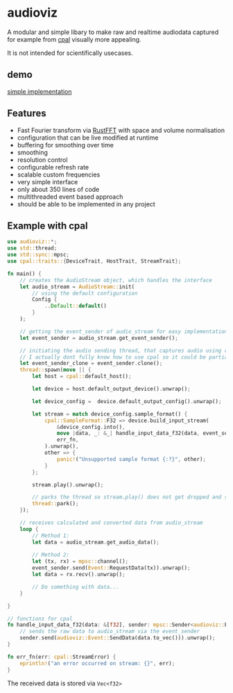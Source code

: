 # audioviz
A modular and simple libary to make raw and realtime audiodata captured for example from [cpal](https://github.com/RustAudio/cpal) visually more appealing.

It is not intended for scientifically usecases.

## demo
[simple implementation](https://github.com/BrunoWallner/audiovis)

## Features
* Fast Fourier transform via [RustFFT](https://github.com/awelkie/RustFFT) with space and volume normalisation
* configuration that can be live modified at runtime
* buffering for smoothing over time
* smoothing
* resolution control
* configurable refresh rate
* scalable custom frequencies
* very simple interface
* only about 350 lines of code
* multithreaded event based approach
* should be able to be implemented in any project

## Example with cpal
```rs
use audioviz::*;
use std::thread;
use std::sync::mpsc;
use cpal::traits::{DeviceTrait, HostTrait, StreamTrait};

fn main() {
    // creates the AudioStream object, which handles the interface
    let audio_stream = AudioStream::init(
        // using the default configuration
        Config {
            ..Default::default()
        }
    );

    // getting the event_sender of audio_stream for easy implementation
    let event_sender = audio_stream.get_event_sender();

    // initiating the audio sending thread, that captures audio using cpal and then sends it to audio_stream via the event_sender
    // I actually dont fully know how to use cpal so it could be partially wrong but it works at least a bit
    let event_sender_clone = event_sender.clone();
    thread::spawn(move || {
        let host = cpal::default_host();

        let device = host.default_output_device().unwrap();

        let device_config =  device.default_output_config().unwrap();

        let stream = match device_config.sample_format() {
            cpal::SampleFormat::F32 => device.build_input_stream(
                &device_config.into(),
                move |data, _: &_| handle_input_data_f32(data, event_sender_clone.clone()),
                err_fn,
            ).unwrap(),
            other => {
                panic!("Unsupported sample format {:?}", other);
            }
        };

        stream.play().unwrap();

        // parks the thread so stream.play() does not get dropped and stops
        thread::park();
    });

    // receives calculated and converted data from audio_stream
    loop {
        // Method 1:
        let data = audio_stream.get_audio_data();
        
        // Method 2:
        let (tx, rx) = mpsc::channel();
        event_sender.send(Event::RequestData(tx)).unwrap();
        let data = rx.recv().unwrap();

        // Do something with data...
    }

}

// functions for cpal
fn handle_input_data_f32(data: &[f32], sender: mpsc::Sender<audioviz::Event>) {
    // sends the raw data to audio_stream via the event_sender
    sender.send(audioviz::Event::SendData(data.to_vec())).unwrap();
}

fn err_fn(err: cpal::StreamError) {
    eprintln!("an error occurred on stream: {}", err);
}
```

The received data is stored via `Vec<f32>`